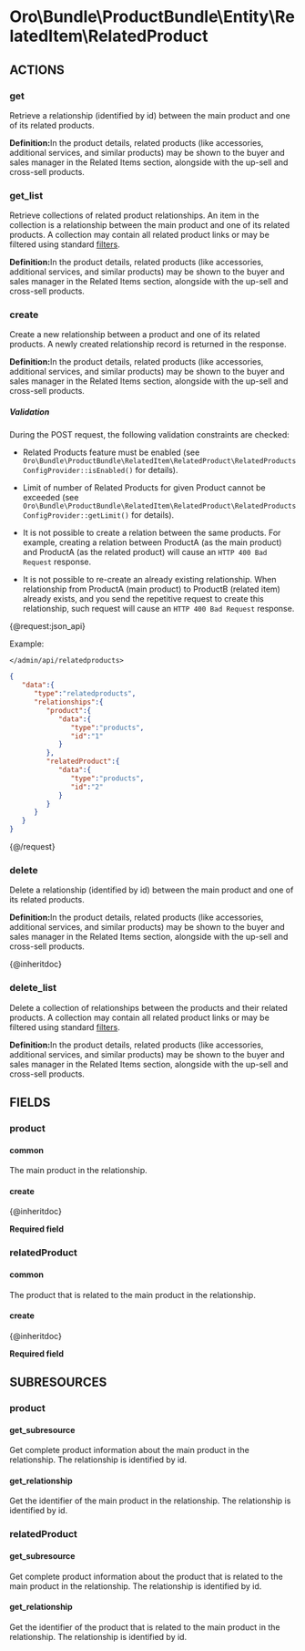 # Oro\Bundle\ProductBundle\Entity\RelatedItem\RelatedProduct

## ACTIONS

### get

Retrieve a relationship (identified by id) between the main product and one of its related products.

<b>Definition:</b>In the product details, related products (like accessories, additional services, and similar products) may be shown to the buyer and sales manager in the Related Items section, alongside with the up-sell and cross-sell products.

### get_list

Retrieve collections of related product relationships. An item in the collection is a relationship between the main product and one of its related products. A collection may contain all related product links or may be filtered using standard <a href="https://www.orocommerce.com/documentation/current/dev-guide/integration#filters">filters</a>.

<b>Definition:</b>In the product details, related products (like accessories, additional services, and similar products) may be shown to the buyer and sales manager in the Related Items section, alongside with the up-sell and cross-sell products.

### create

Create a new relationship between a product and one of its related products. A newly created relationship record is returned in the response.

<b>Definition:</b>In the product details, related products (like accessories, additional services, and similar products) may be shown to the buyer and sales manager in the Related Items section, alongside with the up-sell and cross-sell products.

##### Validation

During the POST request, the following validation constraints are checked:

* Related Products feature must be enabled (see `Oro\Bundle\ProductBundle\RelatedItem\RelatedProduct\RelatedProductsConfigProvider::isEnabled()` for details).

* Limit of number of Related Products for given Product cannot be exceeded (see `Oro\Bundle\ProductBundle\RelatedItem\RelatedProduct\RelatedProductsConfigProvider::getLimit()` for details).

* It is not possible to create a relation between the same products. For example, creating a relation between ProductA (as the main product) and ProductA (as the related product) will cause an `HTTP 400 Bad Request` response.

* It is not possible to re-create an already existing relationship. When relationship from ProductA (main product) to ProductB (related item) already exists, and you send the repetitive request to create this relationship, such request will cause an `HTTP 400 Bad Request` response.

{@request:json_api}

Example:

`</admin/api/relatedproducts>`

```JSON
{  
   "data":{  
      "type":"relatedproducts",
      "relationships":{  
         "product":{  
            "data":{  
               "type":"products",
               "id":"1"
            }
         },
         "relatedProduct":{  
            "data":{  
               "type":"products",
               "id":"2"
            }
         }
      }
   }
}

```
{@/request}

### delete

Delete a relationship (identified by id) between the main product and one of its related products.

<b>Definition:</b>In the product details, related products (like accessories, additional services, and similar products) may be shown to the buyer and sales manager in the Related Items section, alongside with the up-sell and cross-sell products.

{@inheritdoc}

### delete_list

Delete a collection of relationships between the products and their related products. A collection may contain all related product links or may be filtered using standard <a href="https://www.orocommerce.com/documentation/current/dev-guide/integration#filters">filters</a>.

<b>Definition:</b>In the product details, related products (like accessories, additional services, and similar products) may be shown to the buyer and sales manager in the Related Items section, alongside with the up-sell and cross-sell products.

## FIELDS

### product

#### common

The main product in the relationship. 

#### create

{@inheritdoc}

**Required field**

### relatedProduct

#### common

The product that is related to the main product in the relationship.

#### create

{@inheritdoc}

**Required field**

## SUBRESOURCES

### product

#### get_subresource

Get complete product information about the main product in the relationship. The relationship is identified by id. 

#### get_relationship

Get the identifier of the main product in the relationship. The relationship is identified by id.

### relatedProduct

#### get_subresource

Get complete product information about the product that is related to the main product in the relationship. The relationship is identified by id. 

#### get_relationship

Get the identifier of the product that is related to the main product in the relationship. The relationship is identified by id. 
